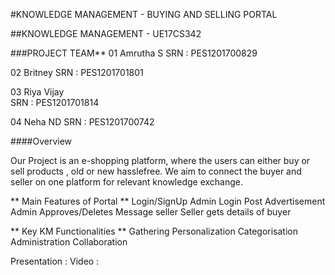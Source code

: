 #KNOWLEDGE MANAGEMENT - BUYING AND SELLING PORTAL 

##KNOWLEDGE MANAGEMENT - UE17CS342

###PROJECT TEAM** 
01 Amrutha S 
SRN : PES1201700829

02 Britney 
SRN : PES1201701801

03 Riya Vijay	
SRN : PES1201701814

04 Neha ND
SRN : PES1201700742

####Overview 

Our Project is an e-shopping platform, where the users can either buy or sell products , old or new hasslefree. 
We aim to connect the buyer and seller on one platform for relevant knowledge exchange. 

** Main Features of Portal **
Login/SignUp
Admin Login
Post Advertisement
Admin Approves/Deletes
Message seller
Seller gets details of buyer

** Key KM Functionalities **
Gathering
Personalization
Categorisation
Administration
Collaboration

Presentation : 
Video : 
